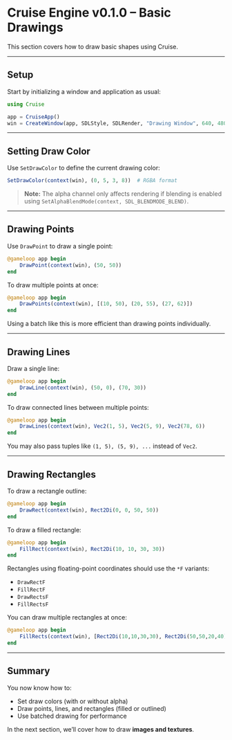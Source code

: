 # Cruise Engine v0.1.0 – Basic Drawings

This section covers how to draw basic shapes using Cruise.

---

## Setup

Start by initializing a window and application as usual:

```julia
using Cruise

app = CruiseApp()
win = CreateWindow(app, SDLStyle, SDLRender, "Drawing Window", 640, 480)
```

---

## Setting Draw Color

Use `SetDrawColor` to define the current drawing color:

```julia
SetDrawColor(context(win), (0, 5, 3, 8))  # RGBA format
```

> **Note:** The alpha channel only affects rendering if blending is enabled using `SetAlphaBlendMode(context, SDL_BLENDMODE_BLEND)`.

---

## Drawing Points

Use `DrawPoint` to draw a single point:

```julia
@gameloop app begin
    DrawPoint(context(win), (50, 50))
end
```

To draw multiple points at once:

```julia
@gameloop app begin
    DrawPoints(context(win), [(10, 50), (20, 55), (27, 62)])
end
```

Using a batch like this is more efficient than drawing points individually.

---

## Drawing Lines

Draw a single line:

```julia
@gameloop app begin
    DrawLine(context(win), (50, 0), (70, 30))
end
```

To draw connected lines between multiple points:

```julia
@gameloop app begin
    DrawLines(context(win), Vec2(1, 5), Vec2(5, 9), Vec2(78, 6))
end
```

You may also pass tuples like `(1, 5), (5, 9), ...` instead of `Vec2`.

---

## Drawing Rectangles

To draw a rectangle outline:

```julia
@gameloop app begin
    DrawRect(context(win), Rect2Di(0, 0, 50, 50))
end
```

To draw a filled rectangle:

```julia
@gameloop app begin
    FillRect(context(win), Rect2Di(10, 10, 30, 30))
end
```

Rectangles using floating-point coordinates should use the `*F` variants:

* `DrawRectF`
* `FillRectF`
* `DrawRectsF`
* `FillRectsF`

You can draw multiple rectangles at once:

```julia
@gameloop app begin
    FillRects(context(win), [Rect2Di(10,10,30,30), Rect2Di(50,50,20,40)])
end
```

---

## Summary

You now know how to:

* Set draw colors (with or without alpha)
* Draw points, lines, and rectangles (filled or outlined)
* Use batched drawing for performance

In the next section, we’ll cover how to draw **images and textures**.
